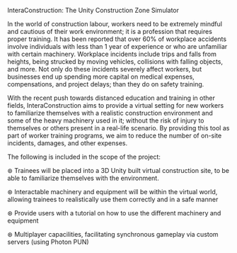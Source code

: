 InteraConstruction: The Unity Construction Zone Simulator

In the world of construction labour, workers need to be extremely mindful and cautious of their work environment; it is a profession that requires proper training. It has been reported that over 60% of workplace accidents involve individuals with less than 1 year of experience or who are unfamiliar with certain machinery. Workplace incidents include trips and falls from heights, being strucked by moving vehicles, collisions with falling objects, and more. Not only do these incidents severely affect workers, but businesses end up spending more capital on medical expenses, compensations, and project delays; than they do on safety training.
  
With the recent push towards distanced education and training in other fields, InteraConstruction aims to provide a virtual setting for new workers to familiarize themselves with a realistic construction environment and some of the heavy machinery used in it; without the risk of injury to themselves or others present in a real-life scenario. By providing this tool as part of worker training programs, we aim to reduce the number of on-site incidents, damages, and other expenses.
  
  The following is included in the scope of the project:
  
⊛ Trainees will be placed into a 3D Unity built virtual construction site, to be able to familiarize themselves with the environment. 

⊛ Interactable machinery and equipment will be within the virtual world, allowing trainees to realistically use them correctly and in a safe manner

⊛ Provide users with a tutorial on how to use the different machinery and equipment

⊛ Multiplayer capacilities, facilitating synchronous gameplay via custom servers (using Photon PUN)

